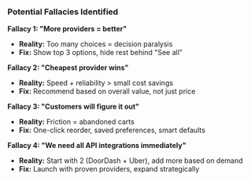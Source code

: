 ### Potential Fallacies Identified

**Fallacy 1: "More providers = better"**

- **Reality:** Too many choices = decision paralysis
- **Fix:** Show top 3 options, hide rest behind "See all"

**Fallacy 2: "Cheapest provider wins"**

- **Reality:** Speed + reliability > small cost savings
- **Fix:** Recommend based on overall value, not just price

**Fallacy 3: "Customers will figure it out"**

- **Reality:** Friction = abandoned carts
- **Fix:** One-click reorder, saved preferences, smart defaults

**Fallacy 4: "We need all API integrations immediately"**

- **Reality:** Start with 2 (DoorDash + Uber), add more based on demand
- **Fix:** Launch with proven providers, expand strategically
